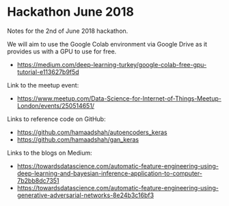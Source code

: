 # Hackathon June 2018

Notes for the 2nd of June 2018 hackathon.

We will aim to use the Google Colab environment via Google Drive as it provides us with a GPU to use for free.

* https://medium.com/deep-learning-turkey/google-colab-free-gpu-tutorial-e113627b9f5d

Link to the meetup event:

* https://www.meetup.com/Data-Science-for-Internet-of-Things-Meetup-London/events/250514651/

Links to reference code on GitHub:

* https://github.com/hamaadshah/autoencoders_keras
* https://github.com/hamaadshah/gan_keras

Links to the blogs on Medium:

* https://towardsdatascience.com/automatic-feature-engineering-using-deep-learning-and-bayesian-inference-application-to-computer-7b2bb8dc7351
* https://towardsdatascience.com/automatic-feature-engineering-using-generative-adversarial-networks-8e24b3c16bf3

